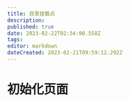 ```yaml
---
title: 目录挂载点
description: 
published: true
date: 2023-02-22T02:34:00.558Z
tags: 
editor: markdown
dateCreated: 2023-02-21T09:59:12.292Z
---
```


# 初始化页面